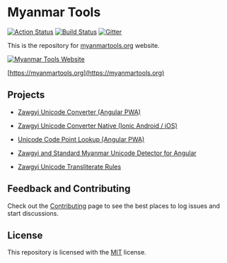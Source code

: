 # Myanmar Tools

[![Action Status](https://github.com/myanmartools/Myanmar-Tools/workflows/Deploy/badge.svg)](https://github.com/myanmartools/Myanmar-Tools/actions)
[![Build Status](https://dev.azure.com/myanmartools/Myanmar-Tools/_apis/build/status/myanmartools.Myanmar-Tools?branchName=master)](https://dev.azure.com/myanmartools/Myanmar-Tools/_build/latest?definitionId=9&branchName=master)
[![Gitter](https://badges.gitter.im/myanmartools/community.svg)](https://gitter.im/myanmartools/community?utm_source=badge&utm_medium=badge&utm_campaign=pr-badge)

This is the repository for [myanmartools.org](https://myanmartools.org) website.

[![Myanmar Tools Website](https://myanmartools.org/assets/images/appicons/v1/android/android-launchericon-192x192.png)](https://myanmartools.org)

[https://myanmartools.org](https://myanmartools.org)

## Projects

* [Zawgyi Unicode Converter (Angular PWA)](https://github.com/myanmartools/zawgyi-unicode-converter-pwa)

* [Zawgyi Unicode Converter Native (Ionic Android / iOS)](https://github.com/myanmartools/zawgyi-unicode-converter-native)

* [Unicode Code Point Lookup (Angular PWA)](https://github.com/myanmartools/unicode-code-point-lookup-pwa)

* [Zawgyi and Standard Myanmar Unicode Detector for Angular](https://github.com/myanmartools/ng-zawgyi-detector)

* [Zawgyi Unicode Transliterate Rules](https://github.com/myanmartools/zawgyi-unicode-translit-rules)

## Feedback and Contributing

Check out the [Contributing](https://github.com/myanmartools/Myanmar-Tools/blob/master/CONTRIBUTING.md) page to see the best places to log issues and start discussions.

## License

This repository is licensed with the [MIT](https://github.com/myanmartools/Myanmar-Tools/blob/master/LICENSE) license.
